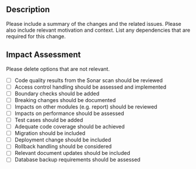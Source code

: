 ## Description

Please include a summary of the changes and the related issues. Please also include relevant motivation and context. List any dependencies that are required for this change.

## Impact Assessment

Please delete options that are not relevant.

- [ ] Code quality results from the Sonar scan should be reviewed
- [ ] Access control handling should be assessed and implemented
- [ ] Boundary checks should be added
- [ ] Breaking changes should be documented
- [ ] Impacts on other modules (e.g. report) should be reviewed
- [ ] Impacts on performance should be assessed
- [ ] Test cases should be added
- [ ] Adequate code coverage should be achieved
- [ ] Migration should be included
- [ ] Deployment change should be included
- [ ] Rollback handling should be considered
- [ ] Relevant document updates should be included
- [ ] Database backup requirements should be assessed
